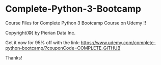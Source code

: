 # Complete-Python-3-Bootcamp
Course Files for Complete Python 3 Bootcamp Course on Udemy !!

Copyright(©) by Pierian Data Inc.

Get it now for 95% off with the link:
https://www.udemy.com/complete-python-bootcamp/?couponCode=COMPLETE_GITHUB

Thanks!

